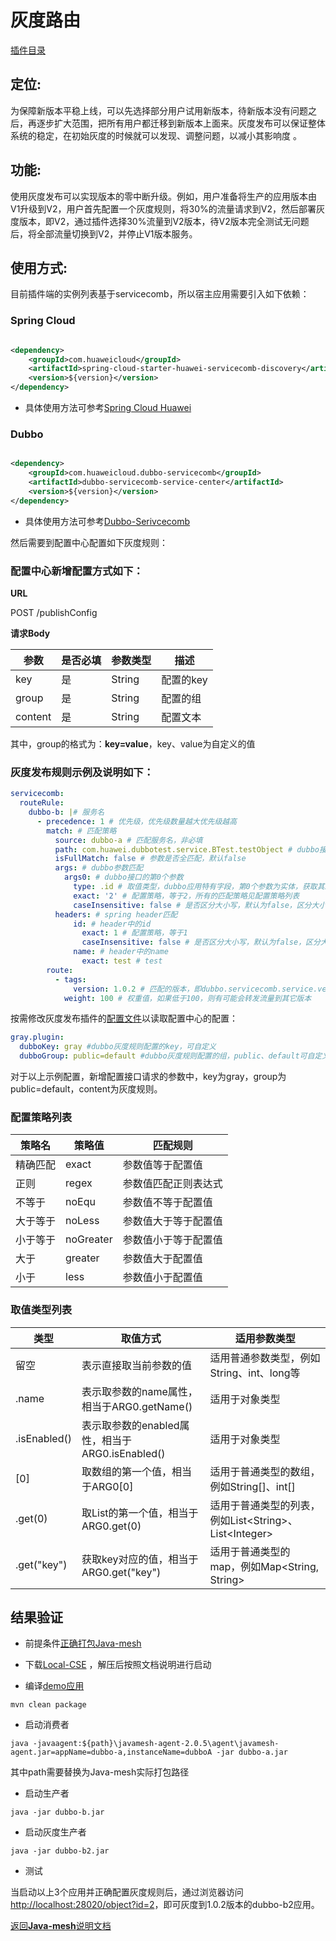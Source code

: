 # 灰度路由

[插件目录](../../../javamesh-plugins/javamesh-route)

## 定位:

为保障新版本平稳上线，可以先选择部分用户试用新版本，待新版本没有问题之后，再逐步扩大范围，把所有用户都迁移到新版本上面来。灰度发布可以保证整体系统的稳定，在初始灰度的时候就可以发现、调整问题，以减小其影响度 。

## 功能:

使用灰度发布可以实现版本的零中断升级。例如，用户准备将生产的应用版本由V1升级到V2，用户首先配置一个灰度规则，将30%的流量请求到V2，然后部署灰度版本，即V2，通过插件选择30%流量到V2版本，待V2版本完全测试无问题后，将全部流量切换到V2，并停止V1版本服务。

## 使用方式:

目前插件端的实例列表基于servicecomb，所以宿主应用需要引入如下依赖：

### Spring Cloud

```xml

<dependency>
    <groupId>com.huaweicloud</groupId>
    <artifactId>spring-cloud-starter-huawei-servicecomb-discovery</artifactId>
    <version>${version}</version>
</dependency>
```

- 具体使用方法可参考[Spring Cloud Huawei](https://github.com/huaweicloud/spring-cloud-huawei)

### Dubbo

```xml

<dependency>
    <groupId>com.huaweicloud.dubbo-servicecomb</groupId>
    <artifactId>dubbo-servicecomb-service-center</artifactId>
    <version>${version}</version>
</dependency>
```

- 具体使用方法可参考[Dubbo-Serivcecomb](https://github.com/huaweicloud/dubbo-servicecomb)

然后需要到配置中心配置如下灰度规则：

### 配置中心新增配置方式如下：

**URL**

POST /publishConfig

**请求Body**

|参数|是否必填|参数类型|描述
|---|---|---|---|
|key|是|String|配置的key|
|group|是|String|配置的组|
|content|是|String|配置文本|

其中，group的格式为：**key=value**，key、value为自定义的值

### 灰度发布规则示例及说明如下：

```yaml
servicecomb:
  routeRule:
    dubbo-b: |# 服务名
      - precedence: 1 # 优先级，优先级数量越大优先级越高
        match: # 匹配策略
          source: dubbo-a # 匹配服务名，非必填
          path: com.huawei.dubbotest.service.BTest.testObject # dubbo接口全路径/或者url路径
          isFullMatch: false # 参数是否全匹配，默认false
          args: # dubbo参数匹配
            args0: # dubbo接口的第0个参数
              type: .id # 取值类型，dubbo应用特有字段，第0个参数为实体，获取其id的属性值，如果参数类型为int，String等普通类型，则无需填写该值，所有的取值类型见取值类型列表
              exact: '2' # 配置策略，等于2，所有的匹配策略见配置策略列表
              caseInsensitive: false # 是否区分大小写，默认为false，区分大小写
          headers: # spring header匹配
              id: # header中的id
                exact: 1 # 配置策略，等于1
                caseInsensitive: false # 是否区分大小写，默认为false，区分大小写
              name: # header中的name
                exact: test # test
        route:
          - tags:
              version: 1.0.2 # 匹配的版本，即dubbo.servicecomb.service.version或spring.cloud.servicecomb.discovery.version配置的版本号
            weight: 100 # 权重值，如果低于100，则有可能会转发流量到其它版本
```

按需修改灰度发布插件的[配置文件](../../../javamesh-plugins/javamesh-route/config/config.yaml)以读取配置中心的配置：

```yaml
gray.plugin:
  dubboKey: gray #dubbo灰度规则配置的key，可自定义
  dubboGroup: public=default #dubbo灰度规则配置的组，public、default可自定义
```

对于以上示例配置，新增配置接口请求的参数中，key为gray，group为public=default，content为灰度规则。

### 配置策略列表

|策略名|策略值|匹配规则|
|---|---|---|
|精确匹配|exact|参数值等于配置值|
|正则|regex|参数值匹配正则表达式|
|不等于|noEqu|参数值不等于配置值|
|大于等于|noLess|参数值大于等于配置值|
|小于等于|noGreater|参数值小于等于配置值|
|大于|greater|参数值大于配置值|
|小于|less|参数值小于配置值|

### 取值类型列表

|类型|取值方式|适用参数类型|
|---|---|---|
|留空|表示直接取当前参数的值|适用普通参数类型，例如String、int、long等|
|.name|表示取参数的name属性，相当于ARG0.getName()|适用于对象类型|
|.isEnabled()|表示取参数的enabled属性，相当于ARG0.isEnabled()|适用于对象类型|
|[0]|取数组的第一个值，相当于ARG0[0]|适用于普通类型的数组，例如String[]、int[]|
|.get(0)|取List的第一个值，相当于ARG0.get(0)|适用于普通类型的列表，例如List\<String>、List\<Integer>|
|.get("key")|获取key对应的值，相当于ARG0.get("key")|适用于普通类型的map，例如Map<String, String>|

## 结果验证

- 前提条件[正确打包Java-mesh](../../README.md)

- 下载[Local-CSE](https://support.huaweicloud.com/devg-cse/cse_devg_0036.html) ，解压后按照文档说明进行启动

- 编译[demo应用](../../../javamesh-plugins/javamesh-route/demo-route/demo-gray-dubbo)

```shell
mvn clean package
```

- 启动消费者

```shell
java -javaagent:${path}\javamesh-agent-2.0.5\agent\javamesh-agent.jar=appName=dubbo-a,instanceName=dubboA -jar dubbo-a.jar
```

其中path需要替换为Java-mesh实际打包路径

- 启动生产者

```shell
java -jar dubbo-b.jar
```

- 启动灰度生产者

```shell
java -jar dubbo-b2.jar
```

- 测试

当启动以上3个应用并正确配置灰度规则后，通过浏览器访问<http://localhost:28020/object?id=2>，即可灰度到1.0.2版本的dubbo-b2应用。

[返回**Java-mesh**说明文档](../../README.md)
